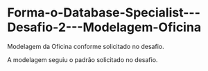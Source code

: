 # Forma-o-Database-Specialist---Desafio-2---Modelagem-Oficina
Modelagem da Oficina conforme solicitado no desafio.

A modelagem seguiu o padrão solicitado no desafio.
